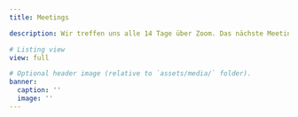 ```yaml
---
title: Meetings 

description: Wir treffen uns alle 14 Tage über Zoom. Das nächste Meeting wird dir unten angezeigt. Du kannst auch die Termine über den Link zu deinem Kalender hinzufügen: https://ed-ac-uk.zoom.us/meeting/tZUlde2orTMpE9MPumq2Mqf_AFD1U1PiQXpl/ics?icsToken=DAesz6jaP5-sPJ0dFwAALAAAADaRtDynenM3QzSyd-rOYXqHpVR7HtkuKdgbGW4fFYT4UUNLJ-j7CQEvbAekdaQfkbNo2VlmvSjtBkRBCTAwMDAwMQ&meetingMasterEventId=4pV8Kup-TTqlfk4ZXhgvKw  Der Link zum Zoom Meeting findet ihr in der Beschreibung der Termine. Wir freuen uns auf euch!

# Listing view
view: full

# Optional header image (relative to `assets/media/` folder).
banner:
  caption: ''
  image: ''
---
```

